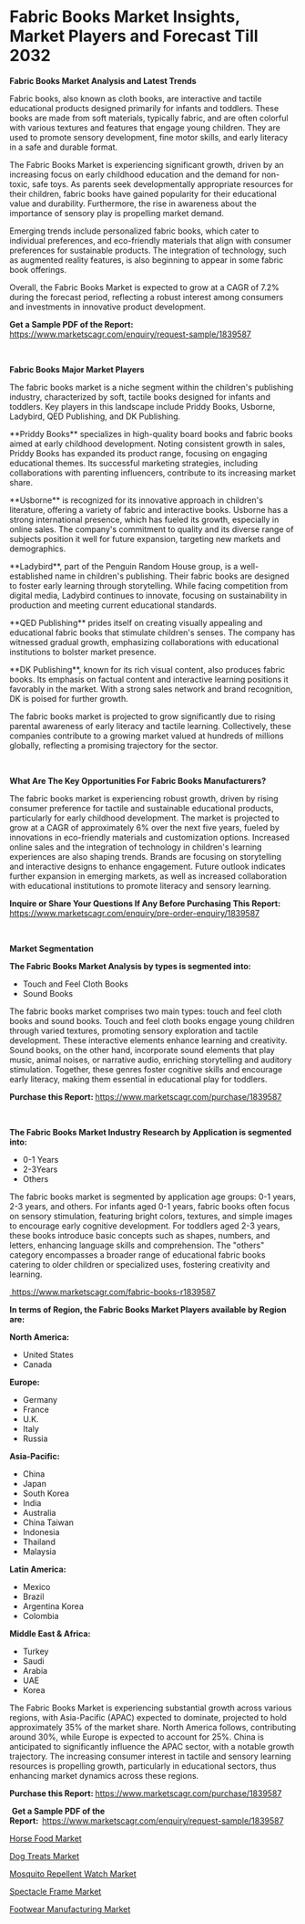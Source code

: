<p><h1>Fabric Books Market Insights, Market Players and Forecast Till 2032</h1></p><p><strong>Fabric Books Market Analysis and Latest Trends</strong></p>
<p><p>Fabric books, also known as cloth books, are interactive and tactile educational products designed primarily for infants and toddlers. These books are made from soft materials, typically fabric, and are often colorful with various textures and features that engage young children. They are used to promote sensory development, fine motor skills, and early literacy in a safe and durable format.</p><p>The Fabric Books Market is experiencing significant growth, driven by an increasing focus on early childhood education and the demand for non-toxic, safe toys. As parents seek developmentally appropriate resources for their children, fabric books have gained popularity for their educational value and durability. Furthermore, the rise in awareness about the importance of sensory play is propelling market demand.</p><p>Emerging trends include personalized fabric books, which cater to individual preferences, and eco-friendly materials that align with consumer preferences for sustainable products. The integration of technology, such as augmented reality features, is also beginning to appear in some fabric book offerings.</p><p>Overall, the Fabric Books Market is expected to grow at a CAGR of 7.2% during the forecast period, reflecting a robust interest among consumers and investments in innovative product development.</p></p>
<p><strong>Get a Sample PDF of the Report:&nbsp;</strong> <a href="https://www.marketscagr.com/enquiry/request-sample/1839587?utm_campaign=1836&utm_medium=2&utm_source=Github&utm_content=ia&utm_term=04042025&utm_id=fabric-books">https://www.marketscagr.com/enquiry/request-sample/1839587</a></p>
<p>&nbsp;</p>
<p><strong>Fabric Books Major Market Players</strong></p>
<p><p>The fabric books market is a niche segment within the children's publishing industry, characterized by soft, tactile books designed for infants and toddlers. Key players in this landscape include Priddy Books, Usborne, Ladybird, QED Publishing, and DK Publishing.</p><p>**Priddy Books** specializes in high-quality board books and fabric books aimed at early childhood development. Noting consistent growth in sales, Priddy Books has expanded its product range, focusing on engaging educational themes. Its successful marketing strategies, including collaborations with parenting influencers, contribute to its increasing market share.</p><p>**Usborne** is recognized for its innovative approach in children's literature, offering a variety of fabric and interactive books. Usborne has a strong international presence, which has fueled its growth, especially in online sales. The company's commitment to quality and its diverse range of subjects position it well for future expansion, targeting new markets and demographics.</p><p>**Ladybird**, part of the Penguin Random House group, is a well-established name in children's publishing. Their fabric books are designed to foster early learning through storytelling. While facing competition from digital media, Ladybird continues to innovate, focusing on sustainability in production and meeting current educational standards. </p><p>**QED Publishing** prides itself on creating visually appealing and educational fabric books that stimulate children's senses. The company has witnessed gradual growth, emphasizing collaborations with educational institutions to bolster market presence.</p><p>**DK Publishing**, known for its rich visual content, also produces fabric books. Its emphasis on factual content and interactive learning positions it favorably in the market. With a strong sales network and brand recognition, DK is poised for further growth.</p><p>The fabric books market is projected to grow significantly due to rising parental awareness of early literacy and tactile learning. Collectively, these companies contribute to a growing market valued at hundreds of millions globally, reflecting a promising trajectory for the sector.</p></p>
<p>&nbsp;</p>
<p><strong>What Are The Key Opportunities For Fabric Books Manufacturers?</strong></p>
<p><p>The fabric books market is experiencing robust growth, driven by rising consumer preference for tactile and sustainable educational products, particularly for early childhood development. The market is projected to grow at a CAGR of approximately 6% over the next five years, fueled by innovations in eco-friendly materials and customization options. Increased online sales and the integration of technology in children's learning experiences are also shaping trends. Brands are focusing on storytelling and interactive designs to enhance engagement. Future outlook indicates further expansion in emerging markets, as well as increased collaboration with educational institutions to promote literacy and sensory learning.</p></p>
<p><strong>Inquire or Share Your Questions If Any Before Purchasing This Report:</strong> <a href="https://www.marketscagr.com/enquiry/pre-order-enquiry/1839587?utm_campaign=1836&utm_medium=2&utm_source=Github&utm_content=ia&utm_term=04042025&utm_id=fabric-books">https://www.marketscagr.com/enquiry/pre-order-enquiry/1839587</a></p>
<p>&nbsp;</p>
<p><strong>Market Segmentation</strong></p>
<p><strong>The Fabric Books Market Analysis by types is segmented into:</strong></p>
<p><ul><li>Touch and Feel Cloth Books</li><li>Sound Books</li></ul></p>
<p><p>The fabric books market comprises two main types: touch and feel cloth books and sound books. Touch and feel cloth books engage young children through varied textures, promoting sensory exploration and tactile development. These interactive elements enhance learning and creativity. Sound books, on the other hand, incorporate sound elements that play music, animal noises, or narrative audio, enriching storytelling and auditory stimulation. Together, these genres foster cognitive skills and encourage early literacy, making them essential in educational play for toddlers.</p></p>
<p><strong>Purchase this Report:&nbsp;</strong><a href="https://www.marketscagr.com/purchase/1839587?utm_campaign=1836&utm_medium=2&utm_source=Github&utm_content=ia&utm_term=04042025&utm_id=fabric-books">https://www.marketscagr.com/purchase/1839587</a></p>
<p>&nbsp;</p>
<p><strong>The Fabric Books Market Industry Research by Application is segmented into:</strong></p>
<p><ul><li>0-1 Years</li><li>2-3Years</li><li>Others</li></ul></p>
<p><p>The fabric books market is segmented by application age groups: 0-1 years, 2-3 years, and others. For infants aged 0-1 years, fabric books often focus on sensory stimulation, featuring bright colors, textures, and simple images to encourage early cognitive development. For toddlers aged 2-3 years, these books introduce basic concepts such as shapes, numbers, and letters, enhancing language skills and comprehension. The "others" category encompasses a broader range of educational fabric books catering to older children or specialized uses, fostering creativity and learning.</p></p>
<p><a href="https://www.marketscagr.com/fabric-books-r1839587?utm_campaign=1836&utm_medium=2&utm_source=Github&utm_content=ia&utm_term=04042025&utm_id=fabric-books">&nbsp;https://www.marketscagr.com/fabric-books-r1839587</a></p>
<p><strong>In terms of Region, the Fabric Books Market Players available by Region are:</strong></p>
<p>
    <p> <strong> North America: </strong>
        <ul>
            <li>United States</li>
            <li>Canada</li>
        </ul>
        </p> 
    <p> <strong> Europe: </strong>
        <ul>
            <li>Germany</li>
            <li>France</li>
            <li>U.K.</li>
            <li>Italy</li>
            <li>Russia</li>
        </ul>
        </p> 
    <p> <strong> Asia-Pacific: </strong>
        <ul>
            <li>China</li>
            <li>Japan</li>
            <li>South Korea</li>
            <li>India</li>
            <li>Australia</li>
            <li>China Taiwan</li>
            <li>Indonesia</li>
            <li>Thailand</li>
            <li>Malaysia</li>
        </ul>
        </p> 
    <p> <strong> Latin America: </strong>
        <ul>
            <li>Mexico</li>
            <li>Brazil</li>
            <li>Argentina Korea</li>
            <li>Colombia</li>
        </ul>
        </p> 
    <p> <strong> Middle East & Africa: </strong>
        <ul>
            <li>Turkey</li>
            <li>Saudi</li>
            <li>Arabia</li>
            <li>UAE</li>
            <li>Korea</li>
        </ul>
    </p>
    </p>
<p><p>The Fabric Books Market is experiencing substantial growth across various regions, with Asia-Pacific (APAC) expected to dominate, projected to hold approximately 35% of the market share. North America follows, contributing around 30%, while Europe is expected to account for 25%. China is anticipated to significantly influence the APAC sector, with a notable growth trajectory. The increasing consumer interest in tactile and sensory learning resources is propelling growth, particularly in educational sectors, thus enhancing market dynamics across these regions.</p></p>
<p><strong>Purchase this Report: </strong><a href="https://www.marketscagr.com/purchase/1839587?utm_campaign=1836&utm_medium=2&utm_source=Github&utm_content=ia&utm_term=04042025&utm_id=fabric-books">https://www.marketscagr.com/purchase/1839587</a></p>
<p>&nbsp;<strong>Get a Sample PDF of the Report:&nbsp;&nbsp;</strong><a href="https://www.marketscagr.com/enquiry/request-sample/1839587?utm_campaign=1836&utm_medium=2&utm_source=Github&utm_content=ia&utm_term=04042025&utm_id=fabric-books">https://www.marketscagr.com/enquiry/request-sample/1839587</a></p>
<p><strong></strong></p>
<p><p><a href="https://github.com/oshodikurc/Market-Research-Report-List-1/blob/main/horse-food-market.md?utm_campaign=1836&utm_medium=2&utm_source=Github&utm_content=ia&utm_term=04042025&utm_id=fabric-books">Horse Food Market</a></p><p><a href="https://github.com/efialiurca/Market-Research-Report-List-1/blob/main/dog-treats-market.md?utm_campaign=1836&utm_medium=2&utm_source=Github&utm_content=ia&utm_term=04042025&utm_id=fabric-books">Dog Treats Market</a></p><p><a href="https://github.com/ocambdidarhz/Market-Research-Report-List-1/blob/main/mosquito-repellent-watch-market.md?utm_campaign=1836&utm_medium=2&utm_source=Github&utm_content=ia&utm_term=04042025&utm_id=fabric-books">Mosquito Repellent Watch Market</a></p><p><a href="https://github.com/aslinalirey9/Market-Research-Report-List-1/blob/main/spectacle-frame-market.md?utm_campaign=1836&utm_medium=2&utm_source=Github&utm_content=ia&utm_term=04042025&utm_id=fabric-books">Spectacle Frame Market</a></p><p><a href="https://github.com/ajegiobitsa/Market-Research-Report-List-1/blob/main/footwear-manufacturing-market.md?utm_campaign=1836&utm_medium=2&utm_source=Github&utm_content=ia&utm_term=04042025&utm_id=fabric-books">Footwear Manufacturing Market</a></p></p>